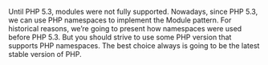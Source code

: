 Until PHP 5.3, modules were not fully supported. Nowadays, since PHP 5.3, we can use PHP namespaces to implement the Module pattern. For historical reasons, we’re going to present how namespaces were used before PHP 5.3. But you should strive to use some PHP version that supports PHP namespaces. The best choice always is going to be the latest stable version of PHP.



